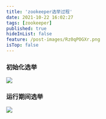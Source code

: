```yaml
---
title: 'zookeeper选举过程'
date: 2021-10-22 16:02:27
tags: [zookeeper]
published: true
hideInList: false
feature: /post-images/Rz0qPOGXr.png
isTop: false
---
```

### 初始化选举
![](https://tinaxiawuhao.github.io/post-images/1634890367738.png)
### 运行期间选举
![](https://tinaxiawuhao.github.io/post-images/1634890194753.png)